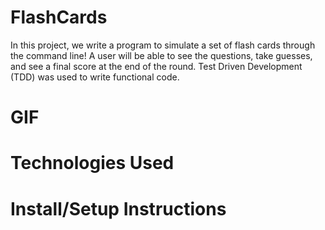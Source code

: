# FlashCards

In this project, we write a program to simulate a set of flash cards through the command line! A user will be able to see the questions, take guesses, and see a final score at the end of the round. Test Driven Development (TDD) was used to write functional code. 

# GIF

# Technologies Used

# Install/Setup Instructions
